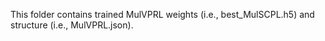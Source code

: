 This folder contains trained MulVPRL weights (i.e., best_MulSCPL.h5) and structure (i.e., MulVPRL.json).
